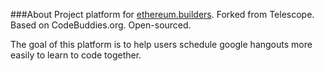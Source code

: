 ###About
Project platform for [ethereum.builders](http://ethereum.builders). Forked from Telescope. Based on CodeBuddies.org. Open-sourced.

The goal of this platform is to help users schedule google hangouts more easily to learn to code together.
